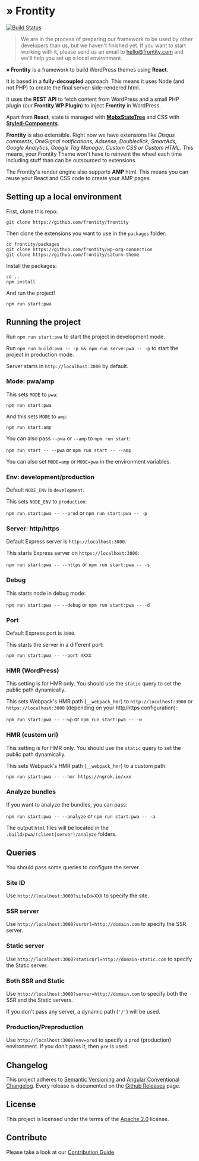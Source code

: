 # » Frontity

[![Build Status](https://travis-ci.org/frontity/frontity.svg?branch=master)](https://travis-ci.org/frontity/frontity)

> We are in the process of preparing our framework to be used by other developers than us, but we haven't finished yet. If you want to start working with it, please send us an email to hello@frontity.com and we'll help you set up a local environment.

**» Frontity** is a framework to build WordPress themes using **React**.

It is based in a **fully-decoupled** approach. This means it uses Node (and not PHP) to create the final server-side-rendered html.

It uses the **REST API** to fetch content from WordPress and a small PHP plugin (our **Frontity WP Plugin**) to inject **Frontity** in WordPress.

Apart from **React**, state is managed with **[MobxStateTree](https://github.com/mobxjs/mobx-state-tree)** and CSS with **[Styled-Components](https://github.com/styled-components/styled-components)**.

**Frontity** is also extensible. Right now we have extensions like *Disqus comments, OneSignal notifications, Adsense, Doubleclick, SmartAds, Google Analytics, Google Tag Manager, Custom CSS or Custom HTML*. This means, your Frontity Theme won't have to reinvent the wheel each time including stuff than can be outsourced to extensions.

The Frontity's render engine also supports **AMP** html. This means you can reuse your React and CSS code to create your AMP pages.

## Setting up a local environment

First, clone this repo:

```
git clone https://github.com/frontity/frontity
```

Then clone the extensions you want to use in the `packages` folder:

```
cd frontity/packages
git clone https://github.com/frontity/wp-org-connection
git clone https://github.com/frontity/saturn-theme
```

Install the packages:

```
cd ..
npm install
```

And run the project!

```
npm run start:pwa
```

## Running the project


Run `npm run start:pwa` to start the project in development mode.

Run `npm run build:pwa -- -p && npm run serve:pwa -- -p` to start the project in production mode.

Server starts in `http://localhost:3000` by default.

### Mode: pwa/amp

This sets `MODE` to `pwa`:

`npm run start:pwa`

And this sets `MODE` to `amp`:

`npm run start:amp`

You can also pass `--pwa` or `--amp` to `npm run start`:

`npm run start -- --pwa` or `npm run start -- --amp`

You can also set `MODE=amp` or `MODE=pwa` in the environment variables.

### Env: development/production
Default `NODE_ENV` is `development`.

This sets `NODE_ENV` to `production`:

`npm run start:pwa -- --prod` or `npm run start:pwa -- -p`

### Server: http/https
Default Express server is `http://localhost:3000`.

This starts Express server on `https://localhost:3000`:

`npm run start:pwa -- --https` or `npm run start:pwa -- -s`

### Debug

This starts node in debug mode:

`npm run start:pwa -- --debug` or `npm run start:pwa -- -d`

### Port

Default Express port is `3000`.

This starts the server in a different port:

`npm run start:pwa -- --port XXXX`

### HMR (WordPress)

This setting is for HMR only. You should use the `static` query to set the public path dynamically.

This sets Webpack's HMR path (`__webpack_hmr`) to `http://localhost:3000` or `https://localhost:3000` (depending on your http/https configuration):

`npm run start:pwa -- --wp` or `npm run start:pwa -- -w`

### HMR (custom url)

This setting is for HMR only. You should use the `static` query to set the public path dynamically.

This sets Webpack's HMR path (`__webpack_hmr`) to a custom path:

`npm run start:pwa -- --hmr https://ngrok.io/xxx`

### Analyze bundles

If you want to analyze the bundles, you can pass:

`npm run start:pwa -- --analyze` or `npm run start:pwa -- -a`

The output `html` files will be located in the `.build/pwa/(client|server)/analyze` folders.

## Queries

You should pass some queries to configure the server.

### Site ID

Use `http://localhost:3000?siteId=XXX` to specify the site.

### SSR server

Use `http://localhost:3000?ssrUrl=http://domain.com` to specify the SSR server.

### Static server

Use `http://localhost:3000?staticUrl=http://domain-static.com` to specify the Static server.

### Both SSR and Static

Use `http://localhost:3000?server=http://domain.com` to specify both the SSR and the Static servers.

If you don't pass any server, a dynamic path (`'/'`) will be used.

### Production/Preproduction

Use `http://localhost:3000?env=prod` to specify a `prod` (production) environment. If you don't pass it, then `pre` is used.

## Changelog

This project adheres to [Semantic Versioning](https://semver.org/) and [Angular Conventional Changelog](https://github.com/angular/angular.js/blob/master/DEVELOPERS.md#-git-commit-guidelines).
Every release is documented on the [Github Releases](https://github.com/frontity/frontity/releases) page.

## License

This project is licensed under the terms of the [Apache 2.0](https://github.com/frontity/frontity/blob/master/LICENSE) license.

## Contribute

Please take a look at our [Contribution Guide](https://github.com/frontity/contribute).
